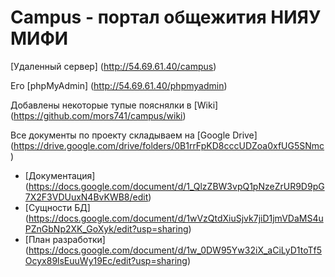 # Campus - портал общежития НИЯУ МИФИ

[Удаленный сервер] (http://54.69.61.40/campus)

Его [phpMyAdmin] (http://54.69.61.40/phpmyadmin)

Добавлены некоторые тупые пояснялки в [Wiki] (https://github.com/mors741/campus/wiki)

Все документы по проекту складываем на [Google Drive] (https://drive.google.com/drive/folders/0B1rrFpKD8cccUDZoa0xfUG5SNmc)
  - [Документация] (https://docs.google.com/document/d/1_QlzZBW3vpQ1pNzeZrUR9D9pG7X2F3VDUuxN4BvKWB8/edit)
  - [Сущности БД] (https://docs.google.com/document/d/1wVzQtdXiuSjvk7jiD1jmVDaMS4uPZnGbNp2XK_GoXyk/edit?usp=sharing)
  - [План разработки] (https://docs.google.com/document/d/1w_0DW95Yw32iX_aCiLyD1toTf5Ocyx89lsEuuWy19Ec/edit?usp=sharing)
